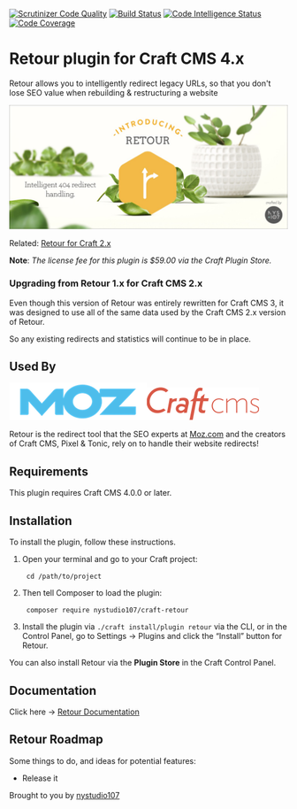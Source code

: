 [![Scrutinizer Code Quality](https://scrutinizer-ci.com/g/nystudio107/craft-retour/badges/quality-score.png?b=v3)](https://scrutinizer-ci.com/g/nystudio107/craft-retour/?branch=v3) [![Build Status](https://scrutinizer-ci.com/g/nystudio107/craft-retour/badges/build.png?b=v3)](https://scrutinizer-ci.com/g/nystudio107/craft-retour/build-status/v3) [![Code Intelligence Status](https://scrutinizer-ci.com/g/nystudio107/craft-retour/badges/code-intelligence.svg?b=v3)](https://scrutinizer-ci.com/code-intelligence) [![Code Coverage](https://scrutinizer-ci.com/g/nystudio107/craft-retour/badges/coverage.png?b=v3)](https://scrutinizer-ci.com/g/nystudio107/craft-retour/?branch=v3)

# Retour plugin for Craft CMS 4.x

Retour allows you to intelligently redirect legacy URLs, so that you don't lose SEO value when rebuilding & restructuring a website

![Screenshot](./docs/docs/resources/img/plugin-banner.jpg)

Related: [Retour for Craft 2.x](https://github.com/nystudio107/retour)

**Note**: _The license fee for this plugin is $59.00 via the Craft Plugin Store._

### Upgrading from Retour 1.x for Craft CMS 2.x

Even though this version of Retour was entirely rewritten for Craft CMS 3, it was designed to use all of the same data used by the Craft CMS 2.x version of Retour.

So any existing redirects and statistics will continue to be in place.

## Used By

![Screenshot](./docs/docs/resources/img/moz-logo-blue.png)![Screenshot](./docs/docs/resources/img/craft-cms-logo.png)

Retour is the redirect tool that the SEO experts at [Moz.com](https://moz.com/) and the creators of Craft CMS, Pixel & Tonic, rely on to handle their website redirects!

## Requirements

This plugin requires Craft CMS 4.0.0 or later.

## Installation

To install the plugin, follow these instructions.

1. Open your terminal and go to your Craft project:

        cd /path/to/project

2. Then tell Composer to load the plugin:

        composer require nystudio107/craft-retour

3. Install the plugin via `./craft install/plugin retour` via the CLI, or in the Control Panel, go to Settings → Plugins and click the “Install” button for Retour.

You can also install Retour via the **Plugin Store** in the Craft Control Panel.

## Documentation

Click here -> [Retour Documentation](https://nystudio107.com/plugins/retour/documentation)

## Retour Roadmap

Some things to do, and ideas for potential features:

* Release it

Brought to you by [nystudio107](https://nystudio107.com/)
